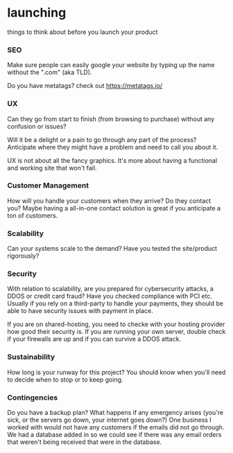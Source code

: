 # launching
things to think about before you launch your product

### SEO

Make sure people can easily google your website by typing up the name without the ".com" (aka TLD).

Do you have metatags? check out https://metatags.io/

### UX

Can they go from start to finish (from browsing to purchase) without any confusion or issues?

Will it be a delight or a pain to go through any part of the process? Anticipate where they might have a problem and need to call you about it.

UX is not about all the fancy graphics. It's more about having a functional and working site that won't fail.

### Customer Management 

How will you handle your customers when they arrive? Do they contact you? Maybe having a all-in-one contact solution is great if you anticipate a ton of customers. 

### Scalability

Can your systems scale to the demand? Have you tested the site/product rigorously? 

### Security
With relation to scalability, are you prepared for cybersecurity attacks, a DDOS or credit card fraud? Have you checked compliance with PCI etc. Usually if you rely on a third-party to handle your payments, they should be able to have security issues with payment in place. 

If you are on shared-hosting, you need to checke with your hosting provider how good their security is. If you are running your own server, double check if your firewalls are up and if you can survive a DDOS attack.

### Sustainability

How long is your runway for this project? You should know when you'll need to decide when to stop or to keep going.

### Contingencies

Do you have a backup plan? What happens if any emergency arises (you're sick, or the servers go down, your internet goes down?) One business I worked with would not have any customers if the emails did not go through. We had a database added in so we could see if there was any email orders that weren't being received that were in the database.

